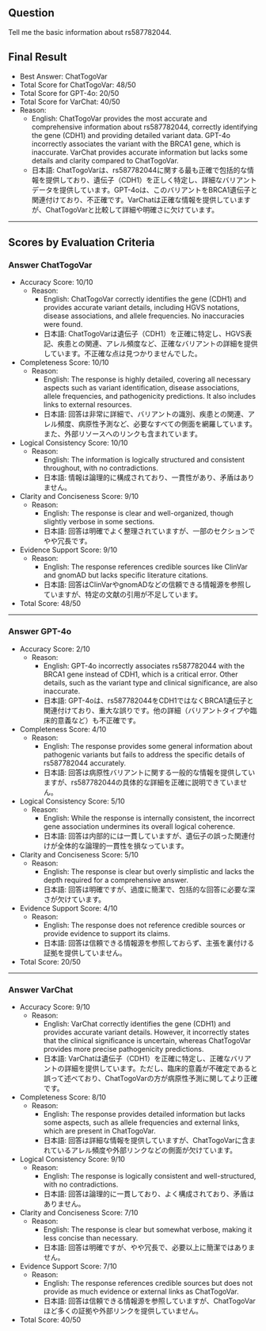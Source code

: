 ## Question

Tell me the basic information about rs587782044.

## Final Result

- Best Answer: ChatTogoVar
- Total Score for ChatTogoVar: 48/50
- Total Score for GPT-4o: 20/50
- Total Score for VarChat: 40/50
- Reason:
  - English: ChatTogoVar provides the most accurate and comprehensive information about rs587782044, correctly identifying the gene (CDH1) and providing detailed variant data. GPT-4o incorrectly associates the variant with the BRCA1 gene, which is inaccurate. VarChat provides accurate information but lacks some details and clarity compared to ChatTogoVar.
  - 日本語: ChatTogoVarは、rs587782044に関する最も正確で包括的な情報を提供しており、遺伝子（CDH1）を正しく特定し、詳細なバリアントデータを提供しています。GPT-4oは、このバリアントをBRCA1遺伝子と関連付けており、不正確です。VarChatは正確な情報を提供していますが、ChatTogoVarと比較して詳細や明確さに欠けています。

---

## Scores by Evaluation Criteria

### Answer ChatTogoVar
- Accuracy Score: 10/10
  - Reason: 
    - English: ChatTogoVar correctly identifies the gene (CDH1) and provides accurate variant details, including HGVS notations, disease associations, and allele frequencies. No inaccuracies were found.
    - 日本語: ChatTogoVarは遺伝子（CDH1）を正確に特定し、HGVS表記、疾患との関連、アレル頻度など、正確なバリアントの詳細を提供しています。不正確な点は見つかりませんでした。
- Completeness Score: 10/10
  - Reason: 
    - English: The response is highly detailed, covering all necessary aspects such as variant identification, disease associations, allele frequencies, and pathogenicity predictions. It also includes links to external resources.
    - 日本語: 回答は非常に詳細で、バリアントの識別、疾患との関連、アレル頻度、病原性予測など、必要なすべての側面を網羅しています。また、外部リソースへのリンクも含まれています。
- Logical Consistency Score: 10/10
  - Reason: 
    - English: The information is logically structured and consistent throughout, with no contradictions.
    - 日本語: 情報は論理的に構成されており、一貫性があり、矛盾はありません。
- Clarity and Conciseness Score: 9/10
  - Reason: 
    - English: The response is clear and well-organized, though slightly verbose in some sections.
    - 日本語: 回答は明確でよく整理されていますが、一部のセクションでやや冗長です。
- Evidence Support Score: 9/10
  - Reason: 
    - English: The response references credible sources like ClinVar and gnomAD but lacks specific literature citations.
    - 日本語: 回答はClinVarやgnomADなどの信頼できる情報源を参照していますが、特定の文献の引用が不足しています。
- Total Score: 48/50

---

### Answer GPT-4o
- Accuracy Score: 2/10
  - Reason: 
    - English: GPT-4o incorrectly associates rs587782044 with the BRCA1 gene instead of CDH1, which is a critical error. Other details, such as the variant type and clinical significance, are also inaccurate.
    - 日本語: GPT-4oは、rs587782044をCDH1ではなくBRCA1遺伝子と関連付けており、重大な誤りです。他の詳細（バリアントタイプや臨床的意義など）も不正確です。
- Completeness Score: 4/10
  - Reason: 
    - English: The response provides some general information about pathogenic variants but fails to address the specific details of rs587782044 accurately.
    - 日本語: 回答は病原性バリアントに関する一般的な情報を提供していますが、rs587782044の具体的な詳細を正確に説明できていません。
- Logical Consistency Score: 5/10
  - Reason: 
    - English: While the response is internally consistent, the incorrect gene association undermines its overall logical coherence.
    - 日本語: 回答は内部的には一貫していますが、遺伝子の誤った関連付けが全体的な論理的一貫性を損なっています。
- Clarity and Conciseness Score: 5/10
  - Reason: 
    - English: The response is clear but overly simplistic and lacks the depth required for a comprehensive answer.
    - 日本語: 回答は明確ですが、過度に簡潔で、包括的な回答に必要な深さが欠けています。
- Evidence Support Score: 4/10
  - Reason: 
    - English: The response does not reference credible sources or provide evidence to support its claims.
    - 日本語: 回答は信頼できる情報源を参照しておらず、主張を裏付ける証拠を提供していません。
- Total Score: 20/50

---

### Answer VarChat
- Accuracy Score: 9/10
  - Reason: 
    - English: VarChat correctly identifies the gene (CDH1) and provides accurate variant details. However, it incorrectly states that the clinical significance is uncertain, whereas ChatTogoVar provides more precise pathogenicity predictions.
    - 日本語: VarChatは遺伝子（CDH1）を正確に特定し、正確なバリアントの詳細を提供しています。ただし、臨床的意義が不確定であると誤って述べており、ChatTogoVarの方が病原性予測に関してより正確です。
- Completeness Score: 8/10
  - Reason: 
    - English: The response provides detailed information but lacks some aspects, such as allele frequencies and external links, which are present in ChatTogoVar.
    - 日本語: 回答は詳細な情報を提供していますが、ChatTogoVarに含まれているアレル頻度や外部リンクなどの側面が欠けています。
- Logical Consistency Score: 9/10
  - Reason: 
    - English: The response is logically consistent and well-structured, with no contradictions.
    - 日本語: 回答は論理的に一貫しており、よく構成されており、矛盾はありません。
- Clarity and Conciseness Score: 7/10
  - Reason: 
    - English: The response is clear but somewhat verbose, making it less concise than necessary.
    - 日本語: 回答は明確ですが、やや冗長で、必要以上に簡潔ではありません。
- Evidence Support Score: 7/10
  - Reason: 
    - English: The response references credible sources but does not provide as much evidence or external links as ChatTogoVar.
    - 日本語: 回答は信頼できる情報源を参照していますが、ChatTogoVarほど多くの証拠や外部リンクを提供していません。
- Total Score: 40/50